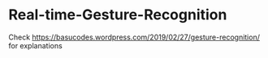 # Real-time-Gesture-Recognition
Check https://basucodes.wordpress.com/2019/02/27/gesture-recognition/ for explanations
